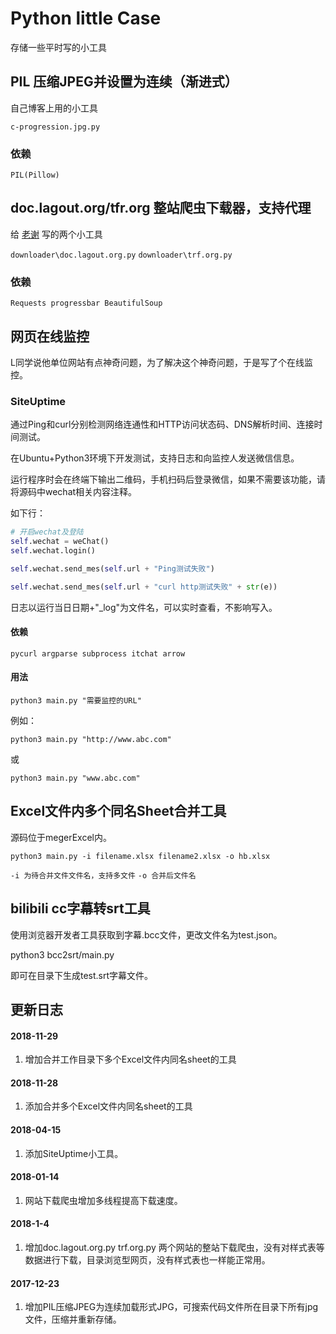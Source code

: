 # Python little Case

存储一些平时写的小工具

## PIL 压缩JPEG并设置为连续（渐进式）

自己博客上用的小工具

`c-progression.jpg.py`

### 依赖

`PIL(Pillow)`

## doc.lagout.org/tfr.org 整站爬虫下载器，支持代理

给 [老谢](https://www.xj123.info) 写的两个小工具

`downloader\doc.lagout.org.py`
`downloader\trf.org.py`

### 依赖

`Requests progressbar BeautifulSoup`

## 网页在线监控

L同学说他单位网站有点神奇问题，为了解决这个神奇问题，于是写了个在线监控。

### SiteUptime

通过Ping和curl分别检测网络连通性和HTTP访问状态码、DNS解析时间、连接时间测试。

在Ubuntu+Python3环境下开发测试，支持日志和向监控人发送微信信息。

运行程序时会在终端下输出二维码，手机扫码后登录微信，如果不需要该功能，请将源码中wechat相关内容注释。

如下行：

```python
# 开启wechat及登陆
self.wechat = weChat()
self.wechat.login()

self.wechat.send_mes(self.url + "Ping测试失败")

self.wechat.send_mes(self.url + "curl http测试失败" + str(e))
```

日志以运行当日日期+"_log"为文件名，可以实时查看，不影响写入。

#### 依赖

`pycurl argparse subprocess itchat arrow`

#### 用法

`python3 main.py "需要监控的URL"`

例如：

`python3 main.py "http://www.abc.com"` 

或

`python3 main.py "www.abc.com"`

## Excel文件内多个同名Sheet合并工具

源码位于megerExcel内。

`python3 main.py -i filename.xlsx filename2.xlsx -o hb.xlsx`

`-i 为待合并文件文件名，支持多文件`
`-o 合并后文件名`

## bilibili cc字幕转srt工具

使用浏览器开发者工具获取到字幕.bcc文件，更改文件名为test.json。

python3 bcc2srt/main.py

即可在目录下生成test.srt字幕文件。

## 更新日志

#### 2018-11-29

1. 增加合并工作目录下多个Excel文件内同名sheet的工具

#### 2018-11-28

1. 添加合并多个Excel文件内同名sheet的工具

#### 2018-04-15

1. 添加SiteUptime小工具。

#### 2018-01-14

1. 网站下载爬虫增加多线程提高下载速度。

#### 2018-1-4

1. 增加doc.lagout.org.py trf.org.py 两个网站的整站下载爬虫，没有对样式表等数据进行下载，目录浏览型网页，没有样式表也一样能正常用。

#### 2017-12-23

1.  增加PIL压缩JPEG为连续加载形式JPG，可搜索代码文件所在目录下所有jpg文件，压缩并重新存储。